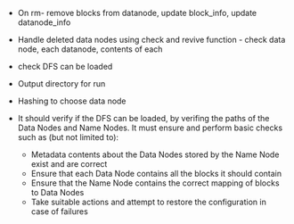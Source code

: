 - On rm- remove blocks from datanode, update block_info, update datanode_info
- Handle deleted data nodes using check and revive function - check data node, each datanode, contents of each
- check DFS can be loaded
- Output directory for run
- Hashing to choose data node

- It should verify if the DFS can be loaded, by verifing the paths of the Data Nodes and Name Nodes. It must ensure and perform basic checks such as (but not limited to):
    - Metadata contents about the Data Nodes stored by the Name Node exist and are correct
    - Ensure that each Data Node contains all the blocks it should contain
    - Ensure that the Name Node contains the correct mapping of blocks to Data Nodes
    - Take suitable actions and attempt to restore the configuration in case of failures

